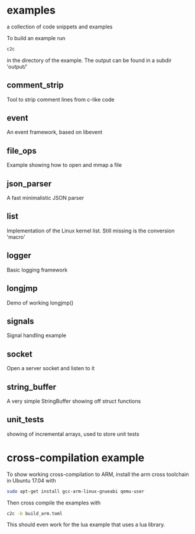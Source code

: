 # examples
a collection of code snippets and examples

To build an example run
```bash
c2c
```
in the directory of the example. The output can
be found in a subdir 'output/'

## comment_strip
Tool to strip comment lines from c-like code

## event
An event framework, based on libevent

## file_ops
Example showing how to open and mmap a file

## json_parser
A fast minimalistic JSON parser

## list
Implementation of the Linux kernel list. Still missing is the conversion 'macro'

## logger
Basic logging framework

## longjmp
Demo of working longjmp()

## signals
Signal handling example

## socket
Open a server socket and listen to it

## string_buffer
A very simple StringBuffer showing off struct functions

## unit_tests
showing of incremental arrays, used to store unit tests


# cross-compilation example
To show working cross-compilation to ARM, install the arm cross toolchain in
Ubuntu 17.04 with

```bash
sudo apt-get install gcc-arm-linux-gnueabi qemu-user
```

Then cross compile the examples with

```bash
c2c -b build_arm.toml
```

This should even work for the lua example that uses a lua library.

